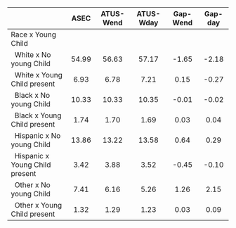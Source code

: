 
|                      |         ASEC |    ATUS-Wend |    ATUS-Wday |     Gap-Wend |      Gap-day |
| -------------------- | :----------: | :----------: | :----------: | :----------: | :----------: |
| Race x Young Child   |              |              |              |              |              |
| &nbsp;&nbsp;White x No young Child |        54.99 |        56.63 |        57.17 |        -1.65 |        -2.18 |
| &nbsp;&nbsp;White x Young Child present |         6.93 |         6.78 |         7.21 |         0.15 |        -0.27 |
| &nbsp;&nbsp;Black x No young Child |        10.33 |        10.33 |        10.35 |        -0.01 |        -0.02 |
| &nbsp;&nbsp;Black x Young Child present |         1.74 |         1.70 |         1.69 |         0.03 |         0.04 |
| &nbsp;&nbsp;Hispanic x No young Child |        13.86 |        13.22 |        13.58 |         0.64 |         0.29 |
| &nbsp;&nbsp;Hispanic x Young Child present |         3.42 |         3.88 |         3.52 |        -0.45 |        -0.10 |
| &nbsp;&nbsp;Other x No young Child |         7.41 |         6.16 |         5.26 |         1.26 |         2.15 |
| &nbsp;&nbsp;Other x Young Child present |         1.32 |         1.29 |         1.23 |         0.03 |         0.09 |

